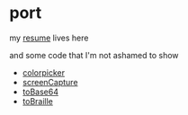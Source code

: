 # port
my [resume](https://frellys.github.io/port/resume.html) lives here

and some code that I'm not ashamed to show

- [colorpicker](https://frellys.github.io/port/colorpicker.html "simple hex/rgb/rgba color conversion")
- [screenCapture](https://frellys.github.io/port/screenCapture.html)
- [toBase64](https://frellys.github.io/port/toBase64.html)
- [toBraille](https://frellys.github.io/port/toBraille.html "rus/eng translator into Braille")
